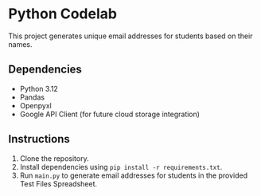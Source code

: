 # Python Codelab

This project generates unique email addresses for students based on their names.

## Dependencies
- Python 3.12
- Pandas
- Openpyxl
- Google API Client (for future cloud storage integration)

## Instructions
1. Clone the repository.
2. Install dependencies using `pip install -r requirements.txt`.
3. Run `main.py` to generate email addresses for students in the provided Test Files Spreadsheet.
